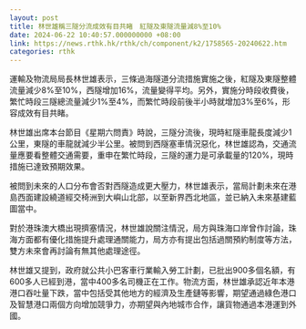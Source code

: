 ```yaml
---
layout: post
title: 林世雄稱三隧分流成效有目共睹　紅隧及東隧流量減8%至10%
date: 2024-06-22 10:40:57.000000000 +08:00
link: https://news.rthk.hk/rthk/ch/component/k2/1758565-20240622.htm
categories: rthk
---
```


運輸及物流局局長林世雄表示，三條過海隧道分流措施實施之後，紅隧及東隧整體流量減少8%至10%，西隧增加16%，流量變得平均。另外，實施分時段收費後，繁忙時段三隧總流量減少1%至4%，而繁忙時段前後半小時就增加3%至6%，形容成效有目共睹。

林世雄出席本台節目《星期六問責》時說，三隧分流後，現時紅隧車龍長度減少1公里，東隧的車龍就減少半公里。被問到西隧塞車情況惡化，林世雄認為，交通流量應要看整體交通需要，重申在繁忙時段，三隧的運力是可承載量的120%，現時措施已達致預期效果。

被問到未來的人口分布會否對西隧造成更大壓力，林世雄表示，當局計劃未來在港島西面建設繞道經交椅洲到大嶼山北部，以至新界西北地區，並已納入未來基建藍圖當中。

對於港珠澳大橋出現擠塞情況，林世雄說關注情況，局方與珠海口岸曾作討論，珠海方面都有優化措施提升處理通關能力，局方亦有提出包括過關預約制度等方法，雙方未來會再討論有無其他處理途徑。

林世雄又提到，政府就公共小巴客車行業輸入勞工計劃，已批出900多個名額，有600多人已經到港，當中400多名司機正在工作。物流方面，林世雄承認近年本港港口吞吐量下跌，當中包括受其他地方的經濟及生產鏈等影響，期望通過綠色港口及智慧港口兩個方向增加競爭力，亦期望與內地城巿合作，讓貨物通過本港運到外國。
